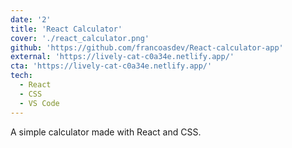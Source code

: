 ```yaml
---
date: '2'
title: 'React Calculator'
cover: './react_calculator.png'
github: 'https://github.com/francoasdev/React-calculator-app'
external: 'https://lively-cat-c0a34e.netlify.app/'
cta: 'https://lively-cat-c0a34e.netlify.app/'
tech:
  - React
  - CSS
  - VS Code
---
```


A simple calculator made with React and CSS.
